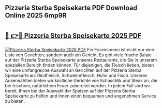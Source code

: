 ## Pizzeria Sterba Speisekarte PDF Download Online 2025 6mp9R

# <h2><a href="http://gc82w2.nevu.top/?p=Pizzeria+Sterba+Speisekarte">🔗 👉🔴 Pizzeria Sterba Speisekarte 2025 PDF</a></h2>

[![Pizzeria Sterba Speisekarte 2025 PDF](https://i.imgur.com/dBaPXMq.png)](http://gc82w2.nevu.top/?p=Pizzeria+Sterba+Speisekarte)
Ein Essensmenü ist nicht nur eine Liste von Gerichten, sondern auch ein Gericht. Es gibt viele frische Salate auf der Pizzeria Sterba Speisekarte unseres Restaurants, die Sie in unserem speziellen Bereich finden können. Für diejenigen, die Fleisch lieben, bieten wir eine umfangreiche Auswahl an Gerichten auf der Pizzeria Sterba Speisekarte an: Rindfleisch, Schweinefleisch, Huhn und Fisch. Unseren Auserwählten bieten wir köstliche Gerichte wie Schaschlik und Steak an, die bei frischem, natürlichem Feuer zubereitet werden. In jedem Fall sind wir bereit, Ihnen bei der Auswahl der Speisen auf der Pizzeria Sterba Speisekarte zu helfen und Ihnen einen bequemen und angenehmen Service zu bieten.
